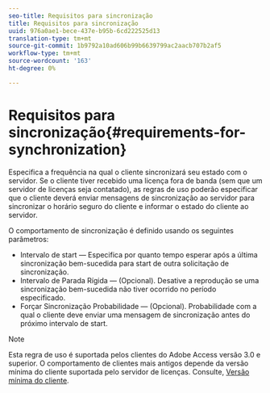 ```yaml
---
seo-title: Requisitos para sincronização
title: Requisitos para sincronização
uuid: 976a0ae1-bece-437e-b95b-6cd222525d13
translation-type: tm+mt
source-git-commit: 1b9792a10ad606b99b6639799ac2aacb707b2af5
workflow-type: tm+mt
source-wordcount: '163'
ht-degree: 0%

---
```



# Requisitos para sincronização{#requirements-for-synchronization}

Especifica a frequência na qual o cliente sincronizará seu estado com o servidor. Se o cliente tiver recebido uma licença fora de banda (sem que um servidor de licenças seja contatado), as regras de uso poderão especificar que o cliente deverá enviar mensagens de sincronização ao servidor para sincronizar o horário seguro do cliente e informar o estado do cliente ao servidor.

O comportamento de sincronização é definido usando os seguintes parâmetros:

* Intervalo de start — Especifica por quanto tempo esperar após a última sincronização bem-sucedida para start de outra solicitação de sincronização.
* Intervalo de Parada Rígida — (Opcional). Desative a reprodução se uma sincronização bem-sucedida não tiver ocorrido no período especificado.
* Forçar Sincronização Probabilidade — (Opcional). Probabilidade com a qual o cliente deve enviar uma mensagem de sincronização antes do próximo intervalo de start.

>[!NOTE]
>
>Esta regra de uso é suportada pelos clientes do Adobe Access versão 3.0 e superior. O comportamento de clientes mais antigos depende da versão mínima do cliente suportada pelo servidor de licenças. Consulte, [Versão mínima do cliente](../../../aaxs-protecting-content/content-implementing-the-license-server/content-handling-license-reqs/content-minimum-client-version.md).

